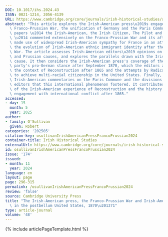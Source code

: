 ```yaml
---
DOI: 10.1017/ihs.2024.43
ISSN: 0021-1214, 2056-4139
URL: https://www.cambridge.org/core/journals/irish-historical-studies/article/irishamerican-press-the-francoprussian-war-and-irishamerican-identity-in-the-postbellum-united-states-187071/AD6162872266442D5F43B8F7CB9CEBEC?utm_source=SFMC&utm_medium=email&utm_content=Article&utm_campaign=New%20Cambridge%20Alert%20-%20Issues&WT.mc_id=New%20Cambridge%20Alert%20-%20Issues
abstract: "This article explores the Irish-American press\u2019s engagement with the\
  \ Franco-Prussian War, the unification of Germany and the Paris Commune. The leading\
  \ papers \u2014 the Irish-American, the Irish Citizen, The Pilot and the Irish World\
  \ \u2014 commented extensively on the Franco-Prussian War and its aftermath, and\
  \ made use of widespread Irish-American sympathy for France in an attempt to influence\
  \ the evolution of Irish-American ethnic immigrant identity after the American Civil\
  \ War. The article assesses Irish-American editors\u2019 opinions on the French\
  \ and Prussian causes, and explores the parallels drawn with the Irish national\
  \ cause. It then considers the Irish-American press's coverage of the American Republican\
  \ party's pro-German stance after September 1870, which the editors assessed against\
  \ the context of Reconstruction after 1865 and the attempts by Radical Republicans\
  \ to achieve multi-racial citizenship in the United States. Finally, it explores\
  \ Irish-American commentaries on the Paris Commune and the divisions between the\
  \ editors that this international phenomenon fostered. It contributes to the study\
  \ of the Irish-American experience of Reconstruction and the history of American\
  \ engagement with international conflict after 1865."
accessed:
- day: 15
  month: 5
  year: 2025
author:
- family: O'Sullivan
  given: Robert
categories: '202505'
citation-key: osullivanIrishAmericanPressFrancoPrussian2024
container-title: Irish Historical Studies
externalUrl: https://www.cambridge.org/core/journals/irish-historical-studies/article/irishamerican-press-the-francoprussian-war-and-irishamerican-identity-in-the-postbellum-united-states-187071/AD6162872266442D5F43B8F7CB9CEBEC?utm_source=SFMC&utm_medium=email&utm_content=Article&utm_campaign=New%20Cambridge%20Alert%20-%20Issues&WT.mc_id=New%20Cambridge%20Alert%20-%20Issues
id: osullivanIrishAmericanPressFrancoPrussian2024
issue: '174'
issued:
- month: 11
  year: 2024
language: en
layout: page
page: 296-315
permalink: /osullivanIrishAmericanPressFrancoPrussian2024
review: 'false'
source: Cambridge University Press
title: "The Irish-American press, the Franco-Prussian War and Irish-American identity\
  \ in the postbellum United States, 1870\u201371"
type: article-journal
volume: '48'
---
```

{% include articlePageTemplate.html %}